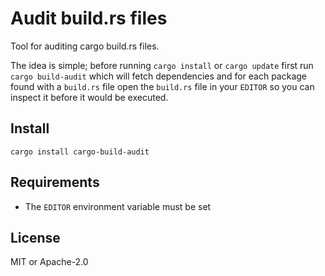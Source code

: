 # Audit build.rs files

Tool for auditing cargo build.rs files.

The idea is simple; before running `cargo install` or `cargo update` first run `cargo build-audit` which will fetch dependencies and for each package found with a `build.rs` file open the `build.rs` file in your `EDITOR` so you can inspect it before it would be executed.

## Install

```
cargo install cargo-build-audit
```

## Requirements

* The `EDITOR` environment variable must be set

## License

MIT or Apache-2.0
